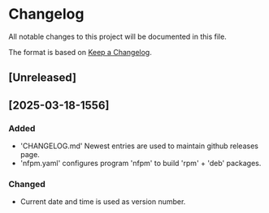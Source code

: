 # Changelog

All notable changes to this project will be documented in this file.

The format is based on [Keep a Changelog](https://keepachangelog.com/en/1.1.0/).

## [Unreleased]

## [2025-03-18-1556]

### Added

- 'CHANGELOG.md'
  Newest entries are used to maintain github releases page.
- 'nfpm.yaml'
  configures program 'nfpm' to build 'rpm' + 'deb' packages.

### Changed

- Current date and time is used as version number.
